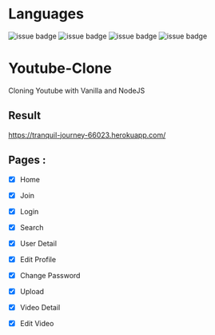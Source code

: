 # Languages

![issue badge](https://img.shields.io/badge/language-PUG-orange.svg)
![issue badge](https://img.shields.io/badge/language-CSS-informational.svg)
![issue badge](https://img.shields.io/badge/language-JS-yellow.svg)
![issue badge](https://img.shields.io/badge/language-Node-peru.svg)

# Youtube-Clone

Cloning Youtube with Vanilla and NodeJS

## Result    

https://tranquil-journey-66023.herokuapp.com/

## Pages :

- [x] Home
- [x] Join
- [x] Login
- [x] Search
- [x] User Detail
- [X] Edit Profile
- [X] Change Password
- [X] Upload
- [x] Video Detail
- [X] Edit Video

